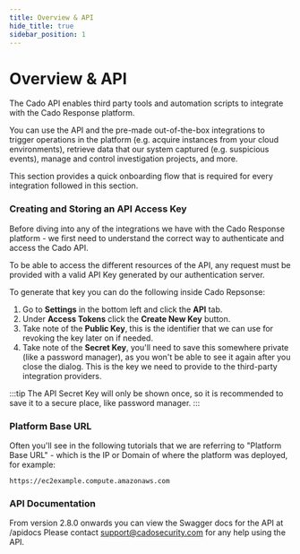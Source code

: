 ```yaml
---
title: Overview & API
hide_title: true
sidebar_position: 1
---
```


# Overview & API

The Cado API enables third party tools and automation scripts to integrate with the Cado Response platform.

You can use the API and the pre-made out-of-the-box integrations to trigger operations in the platform (e.g. acquire instances from your cloud environments), retrieve data that our system captured (e.g. suspicious events), manage and control investigation projects, and more.

This section provides a quick onboarding flow that is required for every integration followed in this section.

### Creating and Storing an API Access Key
Before diving into any of the integrations we have with the Cado Response platform - we first need to understand the correct way to authenticate and access the Cado API.

To be able to access the different resources of the API, any request must be provided with a valid API Key generated by our authentication server.

To generate that key you can do the following inside Cado Repsonse:
1. Go to **Settings** in the bottom left and click the **API** tab.
2. Under **Access Tokens** click the **Create New Key** button.
3. Take note of the **Public Key**, this is the identifier that we can use for revoking the key later on if needed.
4. Take note of the **Secret Key**, you'll need to save this somewhere private (like a password manager), as you won't be able to see it again after you close the dialog. This is the key we need to provide to the third-party integration providers.


:::tip
The API Secret Key will only be shown once, so it is recommended to save it to a secure place, like password manager.
:::

### Platform Base URL
Often you'll see in the following tutorials that we are referring to "Platform Base URL" - which is the IP or Domain of where the platform was deployed, for example:
```
https://ec2example.compute.amazonaws.com
```

### API Documentation
From version 2.8.0 onwards you can view the Swagger docs for the API at /apidocs
Please contact support@cadosecurity.com for any help using the API.
